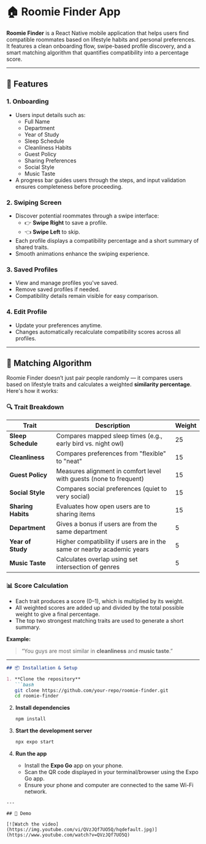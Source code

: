 # 🏠 Roomie Finder App

**Roomie Finder** is a React Native mobile application that helps users find compatible roommates based on lifestyle habits and personal preferences. It features a clean onboarding flow, swipe-based profile discovery, and a smart matching algorithm that quantifies compatibility into a percentage score.

---

## 🚀 Features

### 1. **Onboarding**

- Users input details such as:
  - Full Name
  - Department
  - Year of Study
  - Sleep Schedule
  - Cleanliness Habits
  - Guest Policy
  - Sharing Preferences
  - Social Style
  - Music Taste
- A progress bar guides users through the steps, and input validation ensures completeness before proceeding.

### 2. **Swiping Screen**

- Discover potential roommates through a swipe interface:
  - 👉 **Swipe Right** to save a profile.
  - 👈 **Swipe Left** to skip.
- Each profile displays a compatibility percentage and a short summary of shared traits.
- Smooth animations enhance the swiping experience.

### 3. **Saved Profiles**

- View and manage profiles you've saved.
- Remove saved profiles if needed.
- Compatibility details remain visible for easy comparison.

### 4. **Edit Profile**

- Update your preferences anytime.
- Changes automatically recalculate compatibility scores across all profiles.

---

## 🧠 Matching Algorithm

Roomie Finder doesn’t just pair people randomly — it compares users based on lifestyle traits and calculates a weighted **similarity percentage**. Here's how it works:

### 🔍 Trait Breakdown

| Trait              | Description                                                            | Weight |
| ------------------ | ---------------------------------------------------------------------- | ------ |
| **Sleep Schedule** | Compares mapped sleep times (e.g., early bird vs. night owl)           | 25     |
| **Cleanliness**    | Compares preferences from "flexible" to "neat"                         | 15     |
| **Guest Policy**   | Measures alignment in comfort level with guests (none to frequent)     | 15     |
| **Social Style**   | Compares social preferences (quiet to very social)                     | 15     |
| **Sharing Habits** | Evaluates how open users are to sharing items                          | 15     |
| **Department**     | Gives a bonus if users are from the same department                    | 5      |
| **Year of Study**  | Higher compatibility if users are in the same or nearby academic years | 5      |
| **Music Taste**    | Calculates overlap using set intersection of genres                    | 5      |

### 📊 Score Calculation

- Each trait produces a score (0–1), which is multiplied by its weight.
- All weighted scores are added up and divided by the total possible weight to give a final percentage.
- The top two strongest matching traits are used to generate a short summary.

**Example:**

> “You guys are most similar in **cleanliness** and **music taste**.”

---

```markdown
## 📦 Installation & Setup

1. **Clone the repository**
   ```bash
   git clone https://github.com/your-repo/roomie-finder.git
   cd roomie-finder
   ```

2. **Install dependencies**
   ```bash
   npm install
   ```

3. **Start the development server**
   ```bash
   npx expo start
   ```

4. **Run the app**
   - Install the **Expo Go** app on your phone.
   - Scan the QR code displayed in your terminal/browser using the Expo Go app.
   - Ensure your phone and computer are connected to the same Wi-Fi network.
```
---

## 🎥 Demo

[![Watch the video](https://img.youtube.com/vi/QVzJQf7UO5Q/hqdefault.jpg)](https://www.youtube.com/watch?v=QVzJQf7UO5Q)


